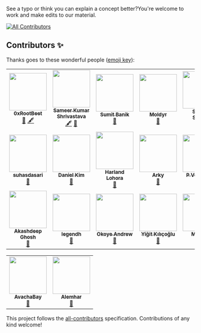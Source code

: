 See a typo or think you can explain a concept better?You're welcome to work and make edits to our material. 
<!-- ALL-CONTRIBUTORS-BADGE:START - Do not remove or modify this section -->
[![All Contributors](https://img.shields.io/badge/all_contributors-20-orange.svg?style=flat-square)](#contributors-)
<!-- ALL-CONTRIBUTORS-BADGE:END -->


## Contributors ✨

Thanks goes to these wonderful people ([emoji key](https://allcontributors.org/docs/en/emoji-key)):

<!-- ALL-CONTRIBUTORS-LIST:START - Do not remove or modify this section -->
<!-- prettier-ignore-start -->
<!-- markdownlint-disable -->
<table>
  <tr>
    <td align="center"><a href="https://github.com/0xrootbeet"><img src="https://avatars.githubusercontent.com/u/95595538?v=4?s=100" width="100px;" alt=""/><br /><sub><b>0xRootBeet</b></sub></a><br /><a href="https://github.com/CadenaDev/courses/issues?q=author%3A0xrootbeet" title="Bug reports">🐛</a> <a href="#content-0xrootbeet" title="Content">🖋</a></td>
    <td align="center"><a href="https://www.linkedin.com/in/sameer-kumar-shrivastava-a79650227/"><img src="https://avatars.githubusercontent.com/u/95861453?v=4?s=100" width="100px;" alt=""/><br /><sub><b>Sameer Kumar Shrivastava</b></sub></a><br /><a href="#content-sameer-kumar-shrivastava" title="Content">🖋</a> <a href="https://github.com/CadenaDev/courses/issues?q=author%3Asameer-kumar-shrivastava" title="Bug reports">🐛</a></td>
    <td align="center"><a href="https://www.linkedin.com/in/sumitbanik/"><img src="https://avatars.githubusercontent.com/u/36637433?v=4?s=100" width="100px;" alt=""/><br /><sub><b>Sumit Banik</b></sub></a><br /><a href="https://github.com/CadenaDev/courses/issues?q=author%3AiSumitBanik" title="Bug reports">🐛</a></td>
    <td align="center"><a href="https://github.com/Moldir28"><img src="https://avatars.githubusercontent.com/u/75260678?v=4?s=100" width="100px;" alt=""/><br /><sub><b>Moldyr </b></sub></a><br /><a href="https://github.com/CadenaDev/courses/issues?q=author%3AMoldir28" title="Bug reports">🐛</a></td>
    <td align="center"><a href="https://sushanshakya.github.io/"><img src="https://avatars.githubusercontent.com/u/53656009?v=4?s=100" width="100px;" alt=""/><br /><sub><b>Sushan Shakya</b></sub></a><br /><a href="https://github.com/CadenaDev/courses/issues?q=author%3ASushanShakya" title="Bug reports">🐛</a></td>
    <td align="center"><a href="https://ceghap.com/"><img src="https://avatars.githubusercontent.com/u/3787687?v=4?s=100" width="100px;" alt=""/><br /><sub><b>Ashraf Latif</b></sub></a><br /><a href="https://github.com/CadenaDev/courses/issues?q=author%3Aceghap" title="Bug reports">🐛</a></td>
    <td align="center"><a href="https://github.com/maxeclairs"><img src="https://avatars.githubusercontent.com/u/4637967?v=4?s=100" width="100px;" alt=""/><br /><sub><b>Akhilesh Upadhyaya</b></sub></a><br /><a href="https://github.com/CadenaDev/courses/issues?q=author%3Amaxeclairs" title="Bug reports">🐛</a></td>
  </tr>
  <tr>
    <td align="center"><a href="https://github.com/suhasdasari"><img src="https://avatars.githubusercontent.com/u/62507133?v=4?s=100" width="100px;" alt=""/><br /><sub><b>suhasdasari</b></sub></a><br /><a href="https://github.com/CadenaDev/courses/issues?q=author%3Asuhasdasari" title="Bug reports">🐛</a></td>
    <td align="center"><a href="https://github.com/dkayzee"><img src="https://avatars.githubusercontent.com/u/43211253?v=4?s=100" width="100px;" alt=""/><br /><sub><b>Daniel Kim</b></sub></a><br /><a href="https://github.com/CadenaDev/courses/issues?q=author%3Adkayzee" title="Bug reports">🐛</a></td>
    <td align="center"><a href="https://harlandlohora.com/"><img src="https://avatars.githubusercontent.com/u/26666489?v=4?s=100" width="100px;" alt=""/><br /><sub><b>Harland Lohora</b></sub></a><br /><a href="https://github.com/CadenaDev/courses/issues?q=author%3AHarlandLohora" title="Bug reports">🐛</a></td>
    <td align="center"><a href="https://github.com/ArkyTech-Inc"><img src="https://avatars.githubusercontent.com/u/39137642?v=4?s=100" width="100px;" alt=""/><br /><sub><b>Arky</b></sub></a><br /><a href="https://github.com/CadenaDev/courses/issues?q=author%3AArkyTech-Inc" title="Bug reports">🐛</a></td>
    <td align="center"><a href="https://www.behance.net/venkatsai3"><img src="https://avatars.githubusercontent.com/u/60128586?v=4?s=100" width="100px;" alt=""/><br /><sub><b>P Venkat Sai</b></sub></a><br /><a href="https://github.com/CadenaDev/courses/issues?q=author%3Avenkatsai6" title="Bug reports">🐛</a></td>
    <td align="center"><a href="https://bandism.net/"><img src="https://avatars.githubusercontent.com/u/22633385?v=4?s=100" width="100px;" alt=""/><br /><sub><b>Ikko Ashimine</b></sub></a><br /><a href="https://github.com/CadenaDev/courses/issues?q=author%3Aeltociear" title="Bug reports">🐛</a></td>
    <td align="center"><a href="https://github.com/Atique-7"><img src="https://avatars.githubusercontent.com/u/80064685?v=4?s=100" width="100px;" alt=""/><br /><sub><b>ATIQUE KHAN</b></sub></a><br /><a href="https://github.com/CadenaDev/courses/issues?q=author%3AAtique-7" title="Bug reports">🐛</a></td>
  </tr>
  <tr>
    <td align="center"><a href="https://github.com/akashdeepghosh"><img src="https://avatars.githubusercontent.com/u/43311467?v=4?s=100" width="100px;" alt=""/><br /><sub><b>Akashdeep Ghosh</b></sub></a><br /><a href="https://github.com/CadenaDev/courses/issues?q=author%3Aakashdeepghosh" title="Bug reports">🐛</a></td>
    <td align="center"><a href="https://github.com/legendh"><img src="https://avatars.githubusercontent.com/u/12997268?v=4?s=100" width="100px;" alt=""/><br /><sub><b>legendh</b></sub></a><br /><a href="https://github.com/CadenaDev/courses/issues?q=author%3Alegendh" title="Bug reports">🐛</a></td>
    <td align="center"><a href="https://github.com/andrewinsoul"><img src="https://avatars.githubusercontent.com/u/25207671?v=4?s=100" width="100px;" alt=""/><br /><sub><b>Okoye Andrew</b></sub></a><br /><a href="https://github.com/CadenaDev/courses/issues?q=author%3Aandrewinsoul" title="Bug reports">🐛</a></td>
    <td align="center"><a href="http://yigitkilicoglu.com"><img src="https://avatars.githubusercontent.com/u/22952457?v=4?s=100" width="100px;" alt=""/><br /><sub><b>Yiğit Kılıçoğlu</b></sub></a><br /><a href="https://github.com/CadenaDev/courses/issues?q=author%3Akilyig" title="Bug reports">🐛</a></td>
    <td align="center"><a href="https://linktr.ee/AVAIDN"><img src="https://avatars.githubusercontent.com/u/47790579?v=4?s=100" width="100px;" alt=""/><br /><sub><b>Mikail B.</b></sub></a><br /><a href="https://github.com/CadenaDev/courses/issues?q=author%3AAVAIDN" title="Bug reports">🐛</a></td>
    <td align="center"><a href="https://donnc.github.io/"><img src="https://avatars.githubusercontent.com/u/47761288?v=4?s=100" width="100px;" alt=""/><br /><sub><b>Donald Chinhuru</b></sub></a><br /><a href="https://github.com/CadenaDev/courses/issues?q=author%3ADonnC" title="Bug reports">🐛</a></td>
  </tr>
</table>

<!-- markdownlint-restore -->
<!-- prettier-ignore-end -->

<!-- ALL-CONTRIBUTORS-LIST:END -->
<table>
  <tr>
        <td align="center"><a href="https://github.com/AvachaBay"><img src="https://avatars.githubusercontent.com/u/45499422?v=4?s=100" width="100px;" alt=""/><br /><sub><b>AvachaBay </b></sub></a><br /><a href="https://github.com/CadenaDev/courses/" title="Bug reports">🐛</a></td>
        <td align="center"><a href="https://github.com/alemhar"><img src="https://avatars.githubusercontent.com/u/13273199?v=4?s=100" width="100px;" alt=""/><br /><sub><b>Alemhar </b></sub></a><br /><a href="https://github.com/alemhar" title="Bug reports">🐛</a></td>

  </tr>
</table>

This project follows the [all-contributors](https://github.com/all-contributors/all-contributors) specification. Contributions of any kind welcome!
